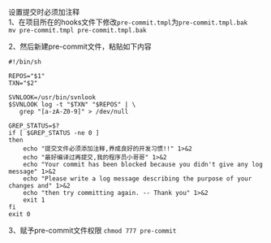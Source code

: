 设置提交时必须加注释  
1、在项目所在的hooks文件下修改`pre-commit.tmpl`为`pre-commit.tmpl.bak`  
`mv pre-commit.tmpl pre-commit.tmpl.bak`

2、然后新建pre-commit文件，粘贴如下内容
```
#!/bin/sh

REPOS="$1"
TXN="$2"

SVNLOOK=/usr/bin/svnlook
$SVNLOOK log -t "$TXN" "$REPOS" | \
   grep "[a-zA-Z0-9]" > /dev/null

GREP_STATUS=$?
if [ $GREP_STATUS -ne 0 ]
then
    echo "提交文件必须添加注释,养成良好的开发习惯!!" 1>&2
    echo "最好编译过再提交,我的程序员小哥哥" 1>&2
    echo "Your commit has been blocked because you didn't give any log message" 1>&2
    echo "Please write a log message describing the purpose of your changes and" 1>&2
    echo "then try committing again. -- Thank you" 1>&2
    exit 1
fi
exit 0
```
3、赋予pre-commit文件权限
`chmod 777 pre-commit`
